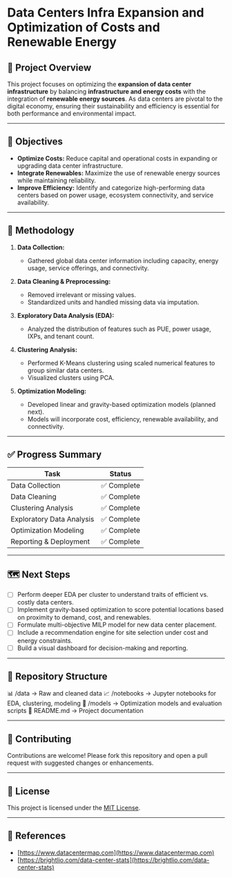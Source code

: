 # Data Centers Infra Expansion and Optimization of Costs and Renewable Energy

## 🧠 Project Overview

This project focuses on optimizing the **expansion of data center infrastructure** by balancing **infrastructure and energy costs** with the integration of **renewable energy sources**. As data centers are pivotal to the digital economy, ensuring their sustainability and efficiency is essential for both performance and environmental impact.

---

## 🎯 Objectives

- **Optimize Costs:** Reduce capital and operational costs in expanding or upgrading data center infrastructure.
- **Integrate Renewables:** Maximize the use of renewable energy sources while maintaining reliability.
- **Improve Efficiency:** Identify and categorize high-performing data centers based on power usage, ecosystem connectivity, and service availability.

---

## 🧰 Methodology

1. **Data Collection:**
   - Gathered global data center information including capacity, energy usage, service offerings, and connectivity.

2. **Data Cleaning & Preprocessing:**
   - Removed irrelevant or missing values.
   - Standardized units and handled missing data via imputation.

3. **Exploratory Data Analysis (EDA):**
   - Analyzed the distribution of features such as PUE, power usage, IXPs, and tenant count.

4. **Clustering Analysis:**
   - Performed K-Means clustering using scaled numerical features to group similar data centers.
   - Visualized clusters using PCA.

5. **Optimization Modeling:**
   - Developed linear and gravity-based optimization models (planned next).
   - Models will incorporate cost, efficiency, renewable availability, and connectivity.

---

## ✅ Progress Summary

| Task                      | Status     |
|---------------------------|------------|
| Data Collection           | ✅ Complete |
| Data Cleaning             | ✅ Complete |
| Clustering Analysis       | ✅ Complete |
| Exploratory Data Analysis | ✅ Complete |
| Optimization Modeling     | ✅ Complete |
| Reporting & Deployment    | ✅ Complete |

---

## 🗺️ Next Steps

- [ ] Perform deeper EDA per cluster to understand traits of efficient vs. costly data centers.
- [ ] Implement gravity-based optimization to score potential locations based on proximity to demand, cost, and renewables.
- [ ] Formulate multi-objective MILP model for new data center placement.
- [ ] Include a recommendation engine for site selection under cost and energy constraints.
- [ ] Build a visual dashboard for decision-making and reporting.

---

## 📁 Repository Structure
📊 /data → Raw and cleaned data 📈 /notebooks → Jupyter notebooks for EDA, clustering, modeling 🧠 /models → Optimization models and evaluation scripts 🧾 README.md → Project documentation


---

## 🤝 Contributing

Contributions are welcome! Please fork this repository and open a pull request with suggested changes or enhancements.

---

## 📜 License

This project is licensed under the [MIT License](LICENSE).

---

## 🔗 References

- [https://www.datacentermap.com](https://www.datacentermap.com)
- [https://brightlio.com/data-center-stats](https://brightlio.com/data-center-stats)


